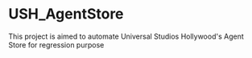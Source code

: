 # USH_AgentStore
This project is aimed to automate Universal Studios Hollywood's Agent Store for regression purpose
